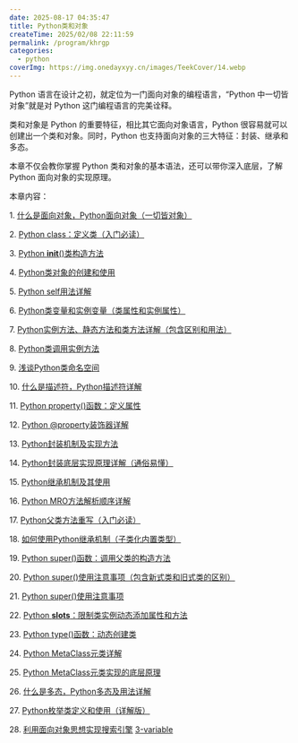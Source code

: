 ```yaml
---
date: 2025-08-17 04:35:47
title: Python类和对象
createTime: 2025/02/08 22:11:59
permalink: /program/khrgp
categories:
  - python
coverImg: https://img.onedayxyy.cn/images/TeekCover/14.webp
---
```

Python 语言在设计之初，就定位为一门面向对象的编程语言，“Python 中一切皆对象”就是对 Python 这门编程语言的完美诠释。

类和对象是 Python 的重要特征，相比其它面向对象语言，Python 很容易就可以创建出一个类和对象。同时，Python 也支持面向对象的三大特征：封装、继承和多态。

本章不仅会教你掌握 Python 类和对象的基本语法，还可以带你深入底层，了解 Python 面向对象的实现原理。

本章内容：

1. [什么是面向对象，Python面向对象（一切皆对象）](https://c.biancheng.net/view/4512.html)

2. [Python class：定义类（入门必读）](https://c.biancheng.net/view/4519.html)

3. [Python __init__()类构造方法](https://c.biancheng.net/view/4533.html)

4. [Python类对象的创建和使用](https://c.biancheng.net/view/2265.html)

5. [Python self用法详解](https://c.biancheng.net/view/2266.html)

6. [Python类变量和实例变量（类属性和实例属性）](https://c.biancheng.net/view/2283.html)

7. [Python实例方法、静态方法和类方法详解（包含区别和用法）](https://c.biancheng.net/view/4552.html)

8. [Python类调用实例方法](https://c.biancheng.net/view/2267.html)

9. [浅谈Python类命名空间](https://c.biancheng.net/view/vip_6067.html)

10. [什么是描述符，Python描述符详解](https://c.biancheng.net/view/5468.html)

11. [Python property()函数：定义属性](https://c.biancheng.net/view/2286.html)

12. [Python @property装饰器详解](https://c.biancheng.net/view/vip_6068.html)

13. [Python封装机制及实现方法](https://c.biancheng.net/view/2287.html)

14. [Python封装底层实现原理详解（通俗易懂）](https://c.biancheng.net/view/vip_7033.html)

15. [Python继承机制及其使用](https://c.biancheng.net/view/2288.html)

16. [Python MRO方法解析顺序详解](https://c.biancheng.net/view/vip_6069.html)

17. [Python父类方法重写（入门必读）](https://c.biancheng.net/view/2289.html)

18. [如何使用Python继承机制（子类化内置类型）](https://c.biancheng.net/view/vip_6070.html)

19. [Python super()函数：调用父类的构造方法](https://c.biancheng.net/view/2290.html)

20. [Python super()使用注意事项（包含新式类和旧式类的区别）](https://c.biancheng.net/view/vip_6071.html)

21. [Python super()使用注意事项](https://c.biancheng.net/view/vip_6072.html)

22. [Python __slots__：限制类实例动态添加属性和方法](https://c.biancheng.net/view/2291.html)

23. [Python type()函数：动态创建类](https://c.biancheng.net/view/2292.html)

24. [Python MetaClass元类详解](https://c.biancheng.net/view/2293.html)

25. [Python MetaClass元类实现的底层原理](https://c.biancheng.net/view/vip_6073.html)

26. [什么是多态，Python多态及用法详解](https://c.biancheng.net/view/5833.html)

27. [Python枚举类定义和使用（详解版）](https://c.biancheng.net/view/2305.html)

28. [利用面向对象思想实现搜索引擎](https://c.biancheng.net/view/vip_6074.html)
[3-variable](3-variable.md)
